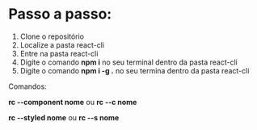 <h1>Passo a passo:</h1>
<ol>
    <li>Clone o repositório</li>
    <li>Localize a pasta react-cli</li>
    <li>Entre na pasta react-cli</li>
    <li>Digite o comando <b>npm i</b> no seu terminal dentro da pasta react-cli</li>
    <li>Digite o comando <b>npm i -g .</b> no seu termina dentro da pasta react-cli</li>
</ol>

<p>Comandos:</p>
<p>  <b>rc --component nome</b> ou <b>rc --c nome</b></p>
<p>  <b>rc --styled nome</b> ou <b>rc --s nome</b></p>
